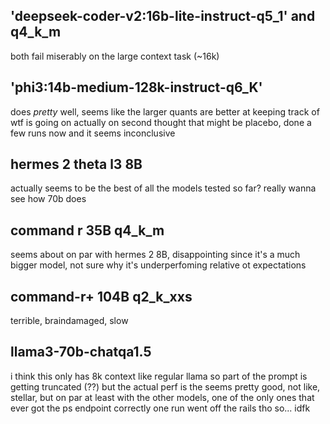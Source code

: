 ## 'deepseek-coder-v2:16b-lite-instruct-q5_1' and q4_k_m
 both fail miserably on the large context task (~16k)

## 'phi3:14b-medium-128k-instruct-q6_K'
  does *pretty* well, seems like the larger quants are better at keeping track of wtf is going on
  actually on second thought that might be placebo, done a few runs now and it seems inconclusive
 
## hermes 2 theta l3 8B  
  actually seems to be the best of all the models tested so far? really wanna see how 70b does

## command r 35B q4_k_m
  seems about on par with hermes 2 8B, disappointing since it's a much bigger model, not sure why it's underperfoming relative ot expectations
  
## command-r+ 104B q2_k_xxs 
  terrible, braindamaged, slow

## llama3-70b-chatqa1.5
  i think this only has 8k context like regular llama so part of the prompt is getting truncated (??) but the actual perf is the seems pretty good, not like, stellar, but on par at least with the other models, one of the only ones that ever got the ps endpoint correctly
  one run went off the rails tho so... idfk
